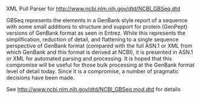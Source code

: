 XML Pull Parser for http://www.ncbi.nlm.nih.gov/dtd/NCBI_GBSeq.dtd

  GBSeq represents the elements in a GenBank style report
    of a sequence with some small additions to structure and support
    for protein (GenPept) versions of GenBank format as seen in
    Entrez. While this represents the simplification, reduction of
    detail, and flattening to a single sequence perspective of GenBank
    format (compared with the full ASN.1 or XML from which GenBank and
    this format is derived at NCBI), it is presented in ASN.1 or XML for
    automated parsing and processing. It is hoped that this compromise
    will be useful for those bulk processing at the GenBank format level
    of detail today. Since it is a compromise, a number of pragmatic
    decisions have been made.

See http://www.ncbi.nlm.nih.gov/dtd/NCBI_GBSeq.mod.dtd for details
